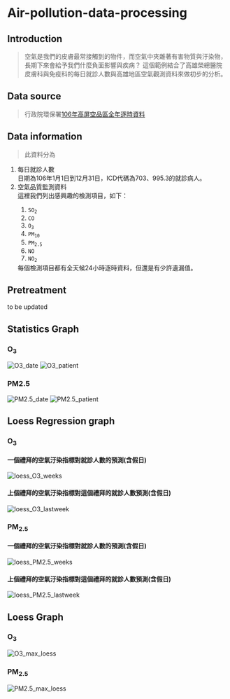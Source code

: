 ﻿<!DOCTYPE html>
<html lang="en">
<head>
	<meta charset="UTF-8">
</head>
<body>

<h1>Air-pollution-data-processing</h1>

<h2>Introduction</h2>

> 空氣是我們的皮膚最常接觸到的物件，而空氣中夾雜著有害物質與汙染物，長期下來會給予我們什麼負面影響與疾病？
  這個範例結合了高雄榮總醫院皮膚科與免疫科的每日就診人數與高雄地區空氣觀測資料來做初步的分析。


<h2>Data source</h2>

><p>行政院環保署<a href="https://taqm.epa.gov.tw/taqm/tw/YearlyDataDownload.aspx">106年高屏空品區全年逐時資料</a></p>

<h2>Data information</h2>

>此資料分為

<p><ol>
<li>每日就診人數</li>
	日期為106年1月1日到12月31日，ICD代碼為703、995.3的就診病人。
<li>空氣品質監測資料</li>
	這裡我們列出感興趣的檢測項目，如下：
	<ol>
		<li><code>SO<sub>2</sub></code></li>
		<li><code>CO</code></li>
		<li><code>O<sub>3</sub></code></li>
		<li><code>PM<sub>10</sub></code></li>
		<li><code>PM<sub>2.5</sub></code></li>
		<li><code>NO</code></li>
		<li><code>NO<sub>2</sub></code></li>
	</ol>
	每個檢測項目都有全天候24小時逐時資料，但還是有少許遺漏值。	
</ol></p>

<h2>Pretreatment</h2>

<p>to be updated</p>

<h2>Statistics Graph</h2>
<h3>O<sub>3</sub></h3>
<img src="https://github.com/schifferm/Air-pollution-data-processing/blob/master/O3_date.png" alt="O3_date">
<img src="https://github.com/schifferm/Air-pollution-data-processing/blob/master/O3_patient.png" alt="O3_patient">
<h3>PM2.5</h3>
<img src="https://github.com/schifferm/Air-pollution-data-processing/blob/master/PM2.5_date.png" alt="PM2.5_date">
<img src="https://github.com/schifferm/Air-pollution-data-processing/blob/master/PM2.5_patient.png" alt="PM2.5_patient">
<h2>Loess Regression graph </h2>
<h3>O<sub>3</sub></h3>
<h4>一個禮拜的空氣汙染指標對就診人數的預測(含假日)</h4>
<img src="https://github.com/schifferm/Air-pollution-data-processing/blob/master/loess_O3_weeks.png" alt="loess_O3_weeks">
<h4>上個禮拜的空氣汙染指標對這個禮拜的就診人數預測(含假日)</h4>
<img src="https://github.com/schifferm/Air-pollution-data-processing/blob/master/loess_O3_lastweek.png" alt="loess_O3_lastweek">
<h3>PM<sub>2.5</sub></h3>
<h4>一個禮拜的空氣汙染指標對就診人數的預測(含假日)</h4>
<img src="https://github.com/schifferm/Air-pollution-data-processing/blob/master/loess_PM2.5_weeks.png" alt="loess_PM2.5_weeks">
<h4>上個禮拜的空氣汙染指標對這個禮拜的就診人數預測(含假日)</h4>
<img src="https://github.com/schifferm/Air-pollution-data-processing/blob/master/loess_PM2.5_lastweek.png" alt="loess_PM2.5_lastweek">
<h2>Loess Graph</h2>
<h3>O<sub>3</sub></h3>
<img src="https://github.com/schifferm/Air-pollution-data-processing/blob/master/nonegative/O3_max_loess.png" alt="O3_max_loess">
<h3>PM<sub>2.5</sub></h3>
<img src="https://github.com/schifferm/Air-pollution-data-processing/blob/master/nonegative/PM2.5_max_loess.png" alt="PM2.5_max_loess">

</body>
</html>